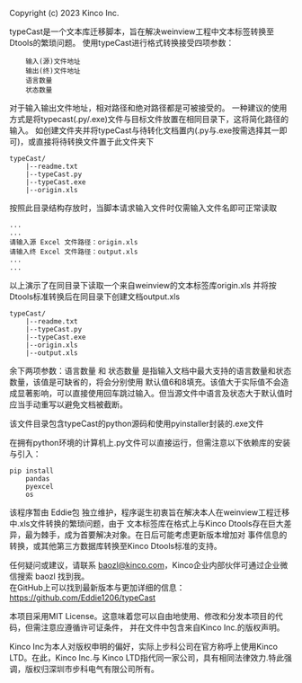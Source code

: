 Copyright (c) 2023 Kinco Inc. 

typeCast是一个文本库迁移脚本，旨在解决weinview工程中文本标签转换至Dtools的繁琐问题。
使用typeCast进行格式转换接受四项参数：
```
	输入(源)文件地址
	输出(终)文件地址
	语言数量
	状态数量
```
对于输入输出文件地址，相对路径和绝对路径都是可被接受的。
一种建议的使用方式是将typecast(.py/.exe)文件与目标文件放置在相同目录下，这将简化路径的输入。
如创建文件夹并将typeCast与待转化文档置内(.py与.exe按需选择其一即可)，或直接将待转换文件置于此文件夹下
```
typeCast/
	|--readme.txt
	|--typeCast.py
	|--typeCast.exe
	|--origin.xls
```
按照此目录结构存放时，当脚本请求输入文件时仅需输入文件名即可正常读取
```
...
...
请输入源 Excel 文件路径：origin.xls
请输入终 Excel 文件路径：output.xls
...
...
```
以上演示了在同目录下读取一个来自weinview的文本标签库origin.xls
并将按Dtools标准转换后在同目录下创建文档output.xls
```
typeCast/
	|--readme.txt
	|--typeCast.py
	|--typeCast.exe
	|--origin.xls
	|--output.xls
```
余下两项参数：语言数量 和 状态数量 是指输入文档中最大支持的语言数量和状态数量，该值是可缺省的，将会分别使用
默认值6和8填充。该值大于实际值不会造成显著影响，可以直接使用回车跳过输入。但当源文件中语言及状态大于默认值时
应当手动重写以避免文档被截断。

该文件目录包含typeCast的python源码和使用pyinstaller封装的.exe文件

在拥有python环境的计算机上.py文件可以直接运行，但需注意以下依赖库的安装与引入：
```
pip install
	pandas
	pyexcel
	os
```
该程序暂由 Eddie包 独立维护，程序诞生初衷旨在解决本人在weinview工程迁移中.xls文件转换的繁琐问题，由于
文本标签库在格式上与Kinco Dtools存在巨大差异，最为棘手，成为首要解决对象。在日后可能考虑更新版本增加对
事件信息的转换，或其他第三方数据库转换至Kinco Dtools标准的支持。

任何疑问或建议，请联系 baozl@kinco.com，Kinco企业内部伙伴可通过企业微信搜索 baozl 找到我。
<br>在GitHub上可以找到最新版本与更加详细的信息：
<br>https://github.com/Eddie1206/typeCast

本项目采用MIT License。这意味着您可以自由地使用、修改和分发本项目的代码，但需注意应遵循许可证条件，
并在文件中包含来自Kinco Inc.的版权声明。

Kinco Inc为本人对版权申明的偏好，实际上步科公司在官方称呼上使用Kinco LTD。在此，Kinco Inc.与
Kinco LTD指代同一家公司，具有相同法律效力.特此强调，版权归深圳市步科电气有限公司所有。
